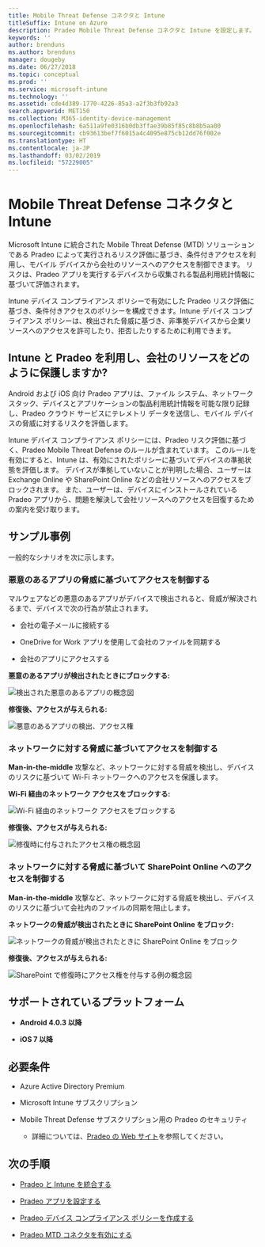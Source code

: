 ```yaml
---
title: Mobile Threat Defense コネクタと Intune
titleSuffix: Intune on Azure
description: Pradeo Mobile Threat Defense コネクタと Intune を設定します。
keywords: ''
author: brenduns
ms.author: brenduns
manager: dougeby
ms.date: 06/27/2018
ms.topic: conceptual
ms.prod: ''
ms.service: microsoft-intune
ms.technology: ''
ms.assetid: cde4d389-1770-4226-85a3-a2f3b3fb92a3
search.appverid: MET150
ms.collection: M365-identity-device-management
ms.openlocfilehash: 6a511a9fe0316b0db3ffae39b85f85c8b8b5aa00
ms.sourcegitcommit: cb93613bef7f6015a4c4095e875cb12dd76f002e
ms.translationtype: HT
ms.contentlocale: ja-JP
ms.lasthandoff: 03/02/2019
ms.locfileid: "57229005"
---
```

# <a name="pradeo-mobile-threat-defense-connector-with-intune"></a>Mobile Threat Defense コネクタと Intune

Microsoft Intune に統合された Mobile Threat Defense (MTD) ソリューションである Pradeo によって実行されるリスク評価に基づき、条件付きアクセスを利用し、モバイル デバイスから会社のリソースへのアクセスを制御できます。 リスクは、Pradeo アプリを実行するデバイスから収集される製品利用統計情報に基づいて評価されます。

Intune デバイス コンプライアンス ポリシーで有効にした Pradeo リスク評価に基づき、条件付きアクセスのポリシーを構成できます。Intune デバイス コンプライアンス ポリシーは、検出された脅威に基づき、非準拠デバイスから企業リソースへのアクセスを許可したり、拒否したりするために利用できます。

## <a name="how-do-intune-and-pradeo-help-protect-your-company-resources"></a>Intune と Pradeo を利用し、会社のリソースをどのように保護しますか?

Android および iOS 向け Pradeo アプリは、ファイル システム、ネットワーク スタック、デバイスとアプリケーションの製品利用統計情報を可能な限り記録し、Pradeo クラウド サービスにテレメトリ データを送信し、モバイル デバイスの脅威に対するリスクを評価します。

Intune デバイス コンプライアンス ポリシーには、Pradeo リスク評価に基づく、Pradeo Mobile Threat Defense のルールが含まれています。 このルールを有効にすると、Intune は、有効にされたポリシーに基づいてデバイスの準拠状態を評価します。 デバイスが準拠していないことが判明した場合、ユーザーは Exchange Online や SharePoint Online などの会社リソースへのアクセスをブロックされます。 また、ユーザーは、デバイスにインストールされている Pradeo アプリから、問題を解決して会社リソースへのアクセスを回復するための案内を受け取ります。

## <a name="sample-scenarios"></a>サンプル事例

一般的なシナリオを次に示します。

### <a name="control-access-based-on-threats-from-malicious-apps"></a>悪意のあるアプリの脅威に基づいてアクセスを制御する

マルウェアなどの悪意のあるアプリがデバイスで検出されると、脅威が解決されるまで、デバイスで次の行為が禁止されます。

-   会社の電子メールに接続する

-   OneDrive for Work アプリを使用して会社のファイルを同期する

-   会社のアプリにアクセスする

**悪意のあるアプリが検出されたときにブロックする:**

![検出された悪意のあるアプリの概念図](./media/pradeo_maliciousapps_blocked.png)

**修復後、アクセスが与えられる:**

![悪意のあるアプリの検出、アクセス権](./media/pradeo_maliciousapps_unblocked.png)

### <a name="control-access-based-on-threat-to-network"></a>ネットワークに対する脅威に基づいてアクセスを制御する

**Man-in-the-middle** 攻撃など、ネットワークに対する脅威を検出し、デバイスのリスクに基づいて Wi-Fi ネットワークへのアクセスを保護します。

**Wi-Fi 経由のネットワーク アクセスをブロックする:**

![Wi-Fi 経由のネットワーク アクセスをブロックする](./media/pradeo_network_wifi_blocked.png)

**修復後、アクセスが与えられる:**

![修復時に付与されたアクセス権の概念図](./media/pradeo_network_wifi_unblocked.png)

### <a name="control-access-to-sharepoint-online-based-on-threat-to-network"></a>ネットワークに対する脅威に基づいて SharePoint Online へのアクセスを制御する

**Man-in-the-middle** 攻撃など、ネットワークに対する脅威を検出し、デバイスのリスクに基づいて会社内のファイルの同期を阻止します。

**ネットワークの脅威が検出されたときに SharePoint Online をブロック:**

![ネットワークの脅威が検出されたときに SharePoint Online をブロック](./media/pradeo_network_spo_blocked.png)

**修復後、アクセスが与えられる:**

![SharePoint で修復時にアクセス権を付与する例の概念図](./media/pradeo_network_spo_unblocked.png)

## <a name="supported-platforms"></a>サポートされているプラットフォーム

-   **Android 4.0.3 以降**

-   **iOS 7 以降**

## <a name="prerequisites"></a>必要条件

-   Azure Active Directory Premium

-   Microsoft Intune サブスクリプション

-   Mobile Threat Defense サブスクリプション用の Pradeo のセキュリティ

    -   詳細については、[Pradeo の Web サイト](https://www.pradeo.com/en-US/mobile-threat-protection)を参照してください。

## <a name="next-steps"></a>次の手順

- [Pradeo と Intune を統合する](pradeo-mtd-connector-integration.md)

- [Pradeo アプリを設定する](mtd-apps-ios-app-configuration-policy-add-assign.md)

- [Pradeo デバイス コンプライアンス ポリシーを作成する](mtd-device-compliance-policy-create.md)

- [Pradeo MTD コネクタを有効にする](mtd-connector-enable.md)
